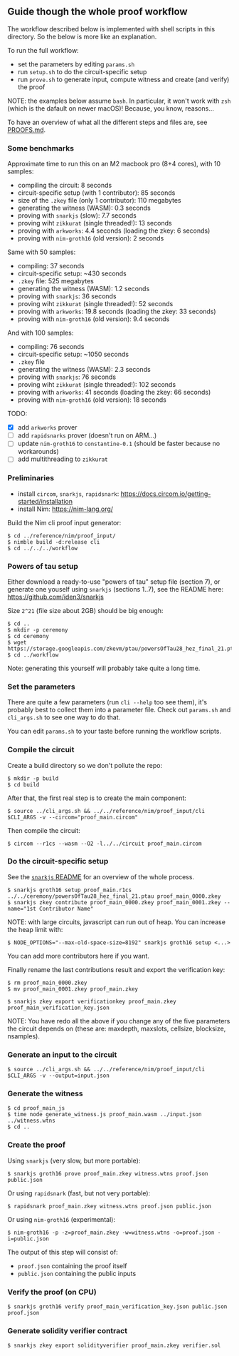 
Guide though the whole proof workflow
-------------------------------------

The workflow described below is implemented with shell scripts in this directory.
So the below is more like an explanation.

To run the full workflow:

- set the parameters by editing `params.sh`
- run `setup.sh` to do the circuit-specific setup
- run `prove.sh` to generate input, compute witness and create (and verify) the proof

NOTE: the examples below assume `bash`. In particular, it won't work with `zsh` 
(which is the dafault on newer macOS)! Because, you know, reasons...

To have an overview of what all the different steps and files are, see [PROOFS.md](PROOFS.md).

### Some benchmarks

Approximate time to run this on an M2 macbook pro (8+4 cores), with 10 samples:

- compiling the circuit: 8 seconds 
- circuit-specific setup (with 1 contributor): 85 seconds
- size of the `.zkey` file (only 1 contributor): 110 megabytes
- generating the witness (WASM): 0.3 seconds
- proving with `snarkjs` (slow): 7.7 seconds
- proving wiht `zikkurat` (single threaded!): 13 seconds
- proving with `arkworks`: 4.4 seconds (loading the zkey: 6 seconds)
- proving with `nim-groth16` (old version): 2 seconds

Same with 50 samples:

- compiling: 37 seconds
- circuit-specific setup: ~430 seconds
- `.zkey` file: 525 megabytes
- generating the witness (WASM): 1.2 seconds
- proving with `snarkjs`: 36 seconds
- proving wiht `zikkurat` (single threaded!): 52 seconds
- proving with `arkworks`: 19.8 seconds (loading the zkey: 33 seconds)
- proving with `nim-groth16` (old version): 9.4 seconds

And with 100 samples:

- compiling: 76 seconds
- circuit-specific setup: ~1050 seconds
- `.zkey` file
- generating the witness (WASM): 2.3 seconds
- proving with `snarkjs`: 76 seconds
- proving wiht `zikkurat` (single threaded!): 102 seconds
- proving with `arkworks`: 41 seconds (loading the zkey: 66 seconds)
- proving with `nim-groth16` (old version): 18 seconds

TODO: 

- [x] add `arkworks` prover
- [ ] add `rapidsnarks` prover (doesn't run on ARM...)
- [ ] update `nim-groth16` to `constantine-0.1` (should be faster because no workarounds)
- [ ] add multithreading to `zikkurat`

### Preliminaries

- install `circom`, `snarkjs`, `rapidsnark`: <https://docs.circom.io/getting-started/installation>
- install Nim: <https://nim-lang.org/>

Build the Nim cli proof input generator:

    $ cd ../reference/nim/proof_input/
    $ nimble build -d:release cli
    $ cd ../../../workflow

### Powers of tau setup

Either download a ready-to-use "powers of tau" setup file (section 7), or generate one
youself using `snarkjs` (sections 1..7), see the README here: <https://github.com/iden3/snarkjs>

Size `2^21` (file size about 2GB) should be big enough:

    $ cd ..
    $ mkdir -p ceremony
    $ cd ceremony
    $ wget https://storage.googleapis.com/zkevm/ptau/powersOfTau28_hez_final_21.ptau
    $ cd ../workflow

Note: generating this yourself will probably take quite a long time.

### Set the parameters

There are quite a few parameters (run `cli --help` too see them), it's probably
best to collect them into a parameter file. Check out `params.sh` and `cli_args.sh` 
to see one way to do that.

You can edit `params.sh` to your taste before running the workflow scripts.

### Compile the circuit

Create a build directory so we don't pollute the repo:

    $ mkdir -p build
    $ cd build

After that, the first real step is to create the main component:

    $ source ../cli_args.sh && ../../reference/nim/proof_input/cli $CLI_ARGS -v --circom="proof_main.circom"

Then compile the circuit:

    $ circom --r1cs --wasm --O2 -l../../circuit proof_main.circom

### Do the circuit-specific setup

See the [`snarkjs` README](https://github.com/iden3/snarkjs) for an overview of
the whole process.

    $ snarkjs groth16 setup proof_main.r1cs ../../ceremony/powersOfTau28_hez_final_21.ptau proof_main_0000.zkey
    $ snarkjs zkey contribute proof_main_0000.zkey proof_main_0001.zkey --name="1st Contributor Name"

NOTE: with large circuits, javascript can run out of heap. You can increase the
heap limit with:

    $ NODE_OPTIONS="--max-old-space-size=8192" snarkjs groth16 setup <...>

You can add more contributors here if you want.

Finally rename the last contributions result and export the verification key:

    $ rm proof_main_0000.zkey
    $ mv proof_main_0001.zkey proof_main.zkey
    
    $ snarkjs zkey export verificationkey proof_main.zkey proof_main_verification_key.json

NOTE: You have redo all the above if you change any of the five parameters the circuit 
depends on (these are: maxdepth, maxslots, cellsize, blocksize, nsamples).

### Generate an input to the circuit

    $ source ../cli_args.sh && ../../reference/nim/proof_input/cli $CLI_ARGS -v --output=input.json

### Generate the witness

    $ cd proof_main_js
    $ time node generate_witness.js proof_main.wasm ../input.json ../witness.wtns
    $ cd ..

### Create the proof

Using `snarkjs` (very slow, but more portable):

    $ snarkjs groth16 prove proof_main.zkey witness.wtns proof.json public.json

Or using `rapidsnark` (fast, but not very portable):

    $ rapidsnark proof_main.zkey witness.wtns proof.json public.json

Or using `nim-groth16` (experimental):

    $ nim-groth16 -p -z=proof_main.zkey -w=witness.wtns -o=proof.json -i=public.json
    
The output of this step will consist of:

- `proof.json` containing the proof itself
- `public.json` containing the public inputs

### Verify the proof (on CPU)

    $ snarkjs groth16 verify proof_main_verification_key.json public.json proof.json

### Generate solidity verifier contract

    $ snarkjs zkey export solidityverifier proof_main.zkey verifier.sol


